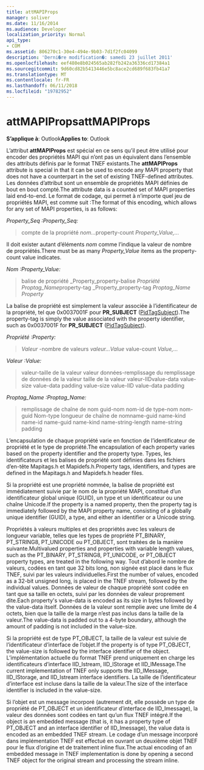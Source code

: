 ```yaml
---
title: attMAPIProps
manager: soliver
ms.date: 11/16/2014
ms.audience: Developer
localization_priority: Normal
api_type:
- COM
ms.assetid: 806270c1-30e4-494e-9b03-7d1f2fc04099
description: 'Derni�re modification�: samedi 23 juillet 2011'
ms.openlocfilehash: eef480e8b024565ab282fb242a36336cd17384a1
ms.sourcegitcommit: 9d60cd82b5413446e5bc8ace2cd689f683fb41a7
ms.translationtype: MT
ms.contentlocale: fr-FR
ms.lasthandoff: 06/11/2018
ms.locfileid: "19782952"
---
```

# <a name="attmapiprops"></a><span data-ttu-id="3eb82-103">attMAPIProps</span><span class="sxs-lookup"><span data-stu-id="3eb82-103">attMAPIProps</span></span>

  
  
<span data-ttu-id="3eb82-104">**S’applique à**: Outlook</span><span class="sxs-lookup"><span data-stu-id="3eb82-104">**Applies to**: Outlook</span></span> 
  
<span data-ttu-id="3eb82-105">L’attribut **attMAPIProps** est spécial en ce sens qu’il peut être utilisé pour encoder des propriétés MAPI qui n’ont pas un équivalent dans l’ensemble des attributs définis par le format TNEF existants.</span><span class="sxs-lookup"><span data-stu-id="3eb82-105">The **attMAPIProps** attribute is special in that it can be used to encode any MAPI property that does not have a counterpart in the set of existing TNEF-defined attributes.</span></span> <span data-ttu-id="3eb82-106">Les données d’attribut sont un ensemble de propriétés MAPI définies de bout en bout compté.</span><span class="sxs-lookup"><span data-stu-id="3eb82-106">The attribute data is a counted set of MAPI properties laid end-to-end.</span></span> <span data-ttu-id="3eb82-107">Le format de codage, qui permet à n’importe quel jeu de propriétés MAPI, est comme suit :</span><span class="sxs-lookup"><span data-stu-id="3eb82-107">The format of this encoding, which allows for any set of MAPI properties, is as follows:</span></span>  
  
 <span data-ttu-id="3eb82-108">_Property_Seq :_</span><span class="sxs-lookup"><span data-stu-id="3eb82-108">_Property_Seq:_</span></span>
  
> <span data-ttu-id="3eb82-109">compte de la propriété _nom..._</span><span class="sxs-lookup"><span data-stu-id="3eb82-109">property-count  _Property_Value,..._</span></span>
    
<span data-ttu-id="3eb82-110">Il doit exister autant d’éléments _nom_ comme l’indique la valeur de nombre de propriétés.</span><span class="sxs-lookup"><span data-stu-id="3eb82-110">There must be as many  _Property_Value_ items as the property-count value indicates.</span></span> 
  
 <span data-ttu-id="3eb82-111">_Nom :_</span><span class="sxs-lookup"><span data-stu-id="3eb82-111">_Property_Value:_</span></span>
  
> <span data-ttu-id="3eb82-112">balise de propriété _Property_property-balise _Propriété Proptag_Name_</span><span class="sxs-lookup"><span data-stu-id="3eb82-112">property-tag  _Property_property-tag  _Proptag_Name Property_</span></span>
    
<span data-ttu-id="3eb82-113">La balise de propriété est simplement la valeur associée à l’identificateur de la propriété, tel que 0x0037001F pour **PR_SUBJECT** ([PidTagSubject](pidtagsubject-canonical-property.md)).</span><span class="sxs-lookup"><span data-stu-id="3eb82-113">The property-tag is simply the value associated with the property identifier, such as 0x0037001F for **PR_SUBJECT** ([PidTagSubject](pidtagsubject-canonical-property.md)).</span></span>
  
 <span data-ttu-id="3eb82-114">_Propriété :_</span><span class="sxs-lookup"><span data-stu-id="3eb82-114">_Property:_</span></span>
  
>  <span data-ttu-id="3eb82-115">_Valeur_ -nombre de valeurs _valeur..._</span><span class="sxs-lookup"><span data-stu-id="3eb82-115">_Value_ value-count  _Value,..._</span></span>
    
 <span data-ttu-id="3eb82-116">_Valeur :_</span><span class="sxs-lookup"><span data-stu-id="3eb82-116">_Value:_</span></span>
  
> <span data-ttu-id="3eb82-117">valeur-taille de la valeur valeur données-remplissage du remplissage de données de la valeur taille de la valeur valeur-IID</span><span class="sxs-lookup"><span data-stu-id="3eb82-117">value-data value-size value-data padding value-size value-IID value-data padding</span></span>
    
 <span data-ttu-id="3eb82-118">_Proptag_Name :_</span><span class="sxs-lookup"><span data-stu-id="3eb82-118">_Proptag_Name:_</span></span>
  
> <span data-ttu-id="3eb82-119">remplissage de chaîne de nom guid-nom nom-id de type-nom nom-guid Nom-type longueur de chaîne de nom</span><span class="sxs-lookup"><span data-stu-id="3eb82-119">name-guid name-kind name-id name-guid name-kind name-string-length name-string padding</span></span>
    
<span data-ttu-id="3eb82-120">L’encapsulation de chaque propriété varie en fonction de l’identificateur de propriété et le type de propriété.</span><span class="sxs-lookup"><span data-stu-id="3eb82-120">The encapsulation of each property varies based on the property identifier and the property type.</span></span> <span data-ttu-id="3eb82-121">Types, les identificateurs et les balises de propriété sont définies dans les fichiers d’en-tête Mapitags.h et Mapidefs.h.</span><span class="sxs-lookup"><span data-stu-id="3eb82-121">Property tags, identifiers, and types are defined in the Mapitags.h and Mapidefs.h header files.</span></span>
  
<span data-ttu-id="3eb82-122">Si la propriété est une propriété nommée, la balise de propriété est immédiatement suivie par le nom de la propriété MAPI, constitué d’un identificateur global unique (GUID), un type et un identificateur ou une chaîne Unicode.</span><span class="sxs-lookup"><span data-stu-id="3eb82-122">If the property is a named property, then the property tag is immediately followed by the MAPI property name, consisting of a globally unique identifier (GUID), a type, and either an identifier or a Unicode string.</span></span>
  
<span data-ttu-id="3eb82-123">Propriétés à valeurs multiples et des propriétés avec les valeurs de longueur variable, telles que les types de propriété PT_BINARY, PT_STRING8, PT_UNICODE ou PT_OBJECT, sont traitées de la manière suivante.</span><span class="sxs-lookup"><span data-stu-id="3eb82-123">Multivalued properties and properties with variable length values, such as the PT_BINARY, PT_STRING8, PT_UNICODE, or PT_OBJECT property types, are treated in the following way.</span></span> <span data-ttu-id="3eb82-124">Tout d’abord le nombre de valeurs, codées en tant que 32 bits long, non signée est placé dans le flux TNEF, suivi par les valeurs individuelles.</span><span class="sxs-lookup"><span data-stu-id="3eb82-124">First the number of values, encoded as a 32-bit unsigned long, is placed in the TNEF stream, followed by the individual values.</span></span> <span data-ttu-id="3eb82-125">Données de valeur de chaque propriété sont codée en tant que sa taille en octets, suivi par les données de valeur proprement dite.</span><span class="sxs-lookup"><span data-stu-id="3eb82-125">Each property's value-data is encoded as its size in bytes followed by the value-data itself.</span></span> <span data-ttu-id="3eb82-126">Données de la valeur sont remplie avec une limite de 4 octets, bien que la taille de la marge n’est pas inclus dans la taille de la valeur.</span><span class="sxs-lookup"><span data-stu-id="3eb82-126">The value-data is padded out to a 4-byte boundary, although the amount of padding is not included in the value-size.</span></span>
  
<span data-ttu-id="3eb82-127">Si la propriété est de type PT_OBJECT, la taille de la valeur est suivie de l’identificateur d’interface de l’objet.</span><span class="sxs-lookup"><span data-stu-id="3eb82-127">If the property is of type PT_OBJECT, the value-size is followed by the interface identifier of the object.</span></span> <span data-ttu-id="3eb82-128">L’implémentation actuelle du format TNEF prend uniquement en charge les identificateurs d’interface IID_Istream, IID_IStorage et IID_IMessage.</span><span class="sxs-lookup"><span data-stu-id="3eb82-128">The current implementation of TNEF only supports the IID_IMessage, IID_IStorage, and IID_Istream interface identifiers.</span></span> <span data-ttu-id="3eb82-129">La taille de l’identificateur d’interface est incluse dans la taille de la valeur.</span><span class="sxs-lookup"><span data-stu-id="3eb82-129">The size of the interface identifier is included in the value-size.</span></span>
  
<span data-ttu-id="3eb82-130">Si l’objet est un message incorporé (autrement dit, elle possède un type de propriété de PT_OBJECT et un identificateur d’interface de IID_Imessage), la valeur des données sont codées en tant qu’un flux TNEF intégré.</span><span class="sxs-lookup"><span data-stu-id="3eb82-130">If the object is an embedded message (that is, it has a property type of PT_OBJECT and an interface identifier of IID_Imessage), the value data is encoded as an embedded TNEF stream.</span></span> <span data-ttu-id="3eb82-131">Le codage d’un message incorporé dans implémentation TNEF est effectué en ouvrant un deuxième objet TNEF pour le flux d’origine et de traitement inline flux.</span><span class="sxs-lookup"><span data-stu-id="3eb82-131">The actual encoding of an embedded message in TNEF implementation is done by opening a second TNEF object for the original stream and processing the stream inline.</span></span>
  

